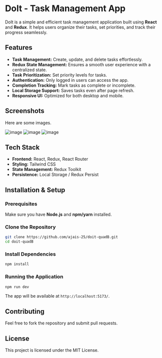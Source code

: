 # DoIt - Task Management App

DoIt is a simple and efficient task management application built using **React** and **Redux**. It helps users organize their tasks, set priorities, and track their progress seamlessly.

## Features

- **Task Management:** Create, update, and delete tasks effortlessly.
- **Redux State Management:** Ensures a smooth user experience with a centralized state.
- **Task Prioritization:** Set priority levels for tasks.
- **Authentication:** Only logged in users can access the app.
- **Completion Tracking:** Mark tasks as complete or incomplete.
- **Local Storage Support:** Saves tasks even after page refresh.
- **Responsive UI:** Optimized for both desktop and mobile.

## Screenshots
Here are some images.

![image](https://github.com/user-attachments/assets/c32ff858-849e-4437-afbb-e635d6939828)
![image](https://github.com/user-attachments/assets/ead9834d-4b38-4b61-a1e4-9d9eed2708df)
![image](https://github.com/user-attachments/assets/2b0eb98d-c0e0-423e-bf04-1425f09b9b4e)



## Tech Stack

- **Frontend:** React, Redux, React Router
- **Styling:** Tailwind CSS
- **State Management:** Redux Toolkit
- **Persistence:** Local Storage / Redux Persist

## Installation & Setup

### Prerequisites

Make sure you have **Node.js** and **npm/yarn** installed.

### Clone the Repository

```bash
git clone https://github.com/ajais-25/doit-quadB.git
cd doit-quadB
```

### Install Dependencies

```bash
npm install
```

### Running the Application

```bash
npm run dev
```

The app will be available at `http://localhost:5173/`.

## Contributing

Feel free to fork the repository and submit pull requests.

## License

This project is licensed under the MIT License.
